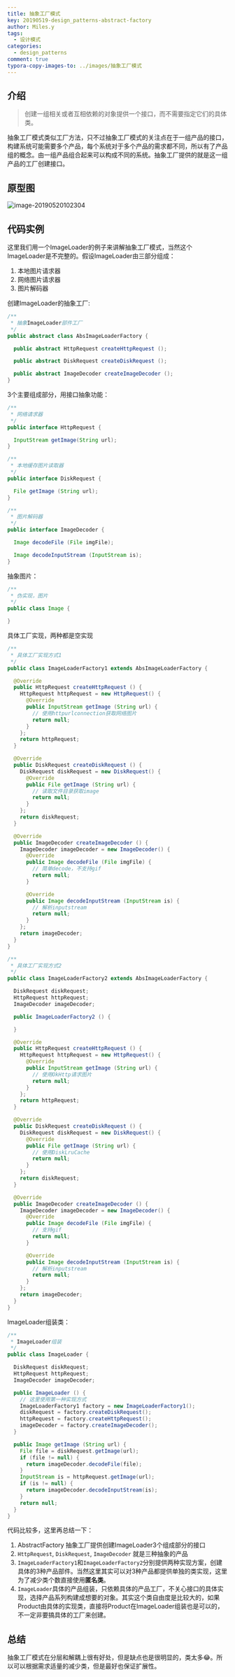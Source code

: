 ```yaml
---
title: 抽象工厂模式
key: 20190519-design_patterns-abstract-factory
author: Miles.y
tags:
  - 设计模式
categories:
  - design_patterns
comment: true
typora-copy-images-to: ../images/抽象工厂模式
---
```


## 介绍

> 创建一组相关或者互相依赖的对象提供一个接口，而不需要指定它们的具体类。

抽象工厂模式类似工厂方法，只不过抽象工厂模式的关注点在于一组产品的接口，构建系统可能需要多个产品，每个系统对于多个产品的需求都不同，所以有了产品组的概念。由一组产品组合起来可以构成不同的系统。抽象工厂提供的就是这一组产品的工厂创建接口。

## 原型图

![image-20190520102304](/images/抽象工厂模式/image-20190520102304.png)

<!-- more -->

## 代码实例

这里我们用一个ImageLoader的例子来讲解抽象工厂模式，当然这个ImageLoader是不完整的。假设ImageLoader由三部分组成：
1. 本地图片请求器
2. 网络图片请求器
3. 图片解码器

创建ImageLoader的抽象工厂:

```java
/**
 * 抽象ImageLoader部件工厂
 */
public abstract class AbsImageLoaderFactory {

  public abstract HttpRequest createHttpRequest ();

  public abstract DiskRequest createDiskRequest ();

  public abstract ImageDecoder createImageDecoder ();
}
```

3个主要组成部分，用接口抽象功能：

```java
/**
 * 网络请求器
 */
public interface HttpRequest {

  InputStream getImage(String url);
}
```

```java
/**
 * 本地缓存图片读取器
 */
public interface DiskRequest {

  File getImage (String url);
}
```

```java
/**
 * 图片解码器
 */
public interface ImageDecoder {

  Image decodeFile (File imgFile);

  Image decodeInputStream (InputStream is);
}
```

抽象图片：

```java
/**
 * 伪实现，图片
 */
public class Image {

}
```

具体工厂实现，两种都是空实现

```java
/**
 * 具体工厂实现方式1
 */
public class ImageLoaderFactory1 extends AbsImageLoaderFactory {

  @Override
  public HttpRequest createHttpRequest () {
    HttpRequest httpRequest = new HttpRequest() {
      @Override
      public InputStream getImage (String url) {
        // 使用httpurlconnection获取网络图片
        return null;
      }
    };
    return httpRequest;
  }

  @Override
  public DiskRequest createDiskRequest () {
    DiskRequest diskRequest = new DiskRequest() {
      @Override
      public File getImage (String url) {
        // 读取文件目录获取image
        return null;
      }
    };
    return diskRequest;
  }

  @Override
  public ImageDecoder createImageDecoder () {
    ImageDecoder imageDecoder = new ImageDecoder() {
      @Override
      public Image decodeFile (File imgFile) {
        // 简单decode，不支持gif
        return null;
      }

      @Override
      public Image decodeInputStream (InputStream is) {
        // 解析inputstream
        return null;
      }
    };
    return imageDecoder;
  }
}
```

```java
/**
 * 具体工厂实现方式2
 */
public class ImageLoaderFactory2 extends AbsImageLoaderFactory {

  DiskRequest diskRequest;
  HttpRequest httpRequest;
  ImageDecoder imageDecoder;

  public ImageLoaderFactory2 () {

  }

  @Override
  public HttpRequest createHttpRequest () {
    HttpRequest httpRequest = new HttpRequest() {
      @Override
      public InputStream getImage (String url) {
        // 使用OkHttp请求图片
        return null;
      }
    };
    return httpRequest;
  }

  @Override
  public DiskRequest createDiskRequest () {
    DiskRequest diskRequest = new DiskRequest() {
      @Override
      public File getImage (String url) {
        // 使用DiskLruCache
        return null;
      }
    };
    return diskRequest;
  }

  @Override
  public ImageDecoder createImageDecoder () {
    ImageDecoder imageDecoder = new ImageDecoder() {
      @Override
      public Image decodeFile (File imgFile) {
        // 支持gif
        return null;
      }

      @Override
      public Image decodeInputStream (InputStream is) {
        // 解析inputstream
        return null;
      }
    };
    return imageDecoder;
  }
}
```

ImageLoader组装类：

```java
/**
 * ImageLoader组装
 */
public class ImageLoader {

  DiskRequest diskRequest;
  HttpRequest httpRequest;
  ImageDecoder imageDecoder;

  public ImageLoader () {
    // 这里使用第一种实现方式
    ImageLoaderFactory1 factory = new ImageLoaderFactory1();
    diskRequest = factory.createDiskRequest();
    httpRequest = factory.createHttpRequest();
    imageDecoder = factory.createImageDecoder();
  }

  public Image getImage (String url) {
    File file = diskRequest.getImage(url);
    if (file != null) {
      return imageDecoder.decodeFile(file);
    }
    InputStream is = httpRequest.getImage(url);
    if (is != null) {
      return imageDecoder.decodeInputStream(is);
    }
    return null;
  }
}
```

代码比较多，这里再总结一下：

1. AbstractFactory 抽象工厂提供创建ImageLoader3个组成部分的接口
2. `HttpRequest`, `DiskRequest`, `ImageDecoder` 就是三种抽象的产品
3. `ImageLoaderFactory1`和`ImageLoaderFactory2`分别提供两种实现方案，创建具体的3种产品部件。当然这里其实可以对3种产品都提供单独的类实现，这里为了减少类个数直接使用**匿名类**。
4. `ImageLoader`具体的产品组装，只依赖具体的产品工厂，不关心接口的具体实现，选择产品系列构建成想要的对象。其实这个类自由度是比较大的，如果Product由具体的实现类，直接将Product在ImageLoader组装也是可以的，不一定非要搞具体的工厂来创建。

## 总结

抽象工厂模式在分层和解耦上很有好处，但是缺点也是很明显的，类太多:joy:。所以可以根据需求适量的减少类，但是最好也保证扩展性。